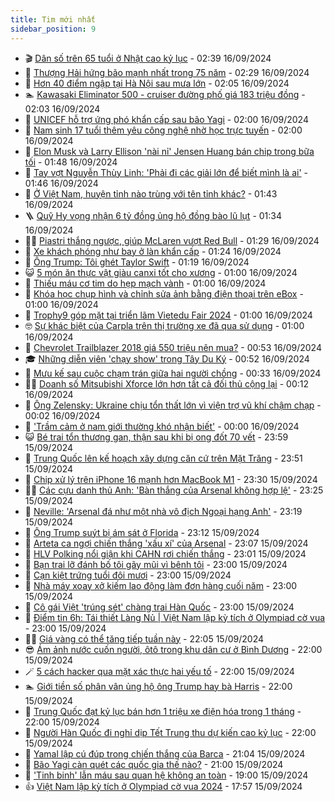 ```yaml
---
title: Tim mới nhất
sidebar_position: 9
---
```


<!-- vnexpress-tin-moi-nhat:START -->
- 🎬 [Dân số trên 65 tuổi ở Nhật cao kỷ lục](https://vnexpress.net/dan-so-tren-65-tuoi-o-nhat-cao-ky-luc-4793271.html) - 02:39 16/09/2024
- 🐎 [Thượng Hải hứng bão mạnh nhất trong 75 năm](https://vnexpress.net/thuong-hai-hung-bao-manh-nhat-trong-75-nam-4793225.html) - 02:29 16/09/2024
- 🦍 [Hơn 40 điểm ngập tại Hà Nội sau mưa lớn](https://vnexpress.net/hon-40-diem-ngap-tai-ha-noi-sau-mua-lon-4793231.html) - 02:05 16/09/2024
- 🏊 [Kawasaki Eliminator 500 - cruiser đường phố giá 183 triệu đồng](https://vnexpress.net/kawasaki-eliminator-500-cruiser-duong-pho-gia-183-trieu-dong-4793200.html) - 02:03 16/09/2024
- 🎊 [UNICEF hỗ trợ ứng phó khẩn cấp sau bão Yagi](https://vnexpress.net/unicef-ho-tro-ung-pho-khan-cap-sau-bao-yagi-4792900.html) - 02:00 16/09/2024
- 🎃 [Nam sinh 17 tuổi thêm yêu công nghệ nhờ học trực tuyến](https://vnexpress.net/nam-sinh-17-tuoi-them-yeu-cong-nghe-nho-hoc-truc-tuyen-4792666.html) - 02:00 16/09/2024
- 🧰 [Elon Musk và Larry Ellison &#39;nài nỉ&#39; Jensen Huang bán chip trong bữa tối](https://vnexpress.net/elon-musk-va-larry-ellison-nai-ni-jensen-huang-ban-chip-trong-bua-toi-4793176.html) - 01:48 16/09/2024
- 🔭 [Tay vợt Nguyễn Thùy Linh: &#39;Phải đi các giải lớn để biết mình là ai&#39;](https://vnexpress.net/tay-vot-nguyen-thuy-linh-phai-di-cac-giai-lon-de-biet-minh-la-ai-4793232.html) - 01:46 16/09/2024
- 🫶 [Ở Việt Nam, huyện tỉnh nào trùng với tên tỉnh khác?](https://vnexpress.net/o-viet-nam-huyen-tinh-nao-trung-voi-ten-tinh-khac-4791958.html) - 01:43 16/09/2024
- 🪜 [Quỹ Hy vọng nhận 6 tỷ đồng ủng hộ đồng bào lũ lụt](https://vnexpress.net/quy-hy-vong-nhan-6-ty-dong-ung-ho-dong-bao-lu-lut-4793157.html) - 01:34 16/09/2024
- 👨‍🏫 [Piastri thắng ngược, giúp McLaren vượt Red Bull](https://vnexpress.net/piastri-thang-nguoc-giup-mclaren-vuot-red-bull-4793223.html) - 01:29 16/09/2024
- 🎊 [Xe khách phóng như bay ở làn khẩn cấp](https://vnexpress.net/xe-khach-phong-nhu-bay-o-lan-khan-cap-4793214.html) - 01:24 16/09/2024
- 🎊 [Ông Trump: Tôi ghét Taylor Swift](https://vnexpress.net/ong-trump-toi-ghet-taylor-swift-4793204.html) - 01:19 16/09/2024
- 😺 [5 món ăn thực vật giàu canxi tốt cho xương](https://vnexpress.net/5-mon-an-thuc-vat-giau-canxi-tot-cho-xuong-4793177.html) - 01:00 16/09/2024
- 🐘 [Thiếu máu cơ tim do hẹp mạch vành](https://vnexpress.net/thieu-mau-co-tim-do-hep-mach-vanh-4793163.html) - 01:00 16/09/2024
- 🌁 [Khóa học chụp hình và chỉnh sửa ảnh bằng điện thoại trên eBox](https://vnexpress.net/khoa-hoc-chup-hinh-va-chinh-sua-anh-bang-dien-thoai-tren-ebox-4792828.html) - 01:00 16/09/2024
- 🐲 [Trophy9 góp mặt tại triển lãm Vietedu Fair 2024](https://vnexpress.net/trophy9-gop-mat-tai-trien-lam-vietedu-fair-2024-4792483.html) - 01:00 16/09/2024
- 🤓 [Sự khác biệt của Carpla trên thị trường xe đã qua sử dụng](https://vnexpress.net/su-khac-biet-cua-carpla-tren-thi-truong-xe-da-qua-su-dung-4791239.html) - 01:00 16/09/2024
- 💪 [Chevrolet Trailblazer 2018 giá 550 triệu nên mua?](https://vnexpress.net/chevrolet-trailblazer-2018-gia-550-trieu-nen-mua-4793210.html) - 00:53 16/09/2024
- 🎓 [Những diễn viên &#39;chạy show&#39; trong Tây Du Ký](https://vnexpress.net/nhung-dien-vien-chay-show-trong-tay-du-ky-4793128.html) - 00:52 16/09/2024
- 🫣 [Mưu kế sau cuộc chạm trán giữa hai người chồng](https://vnexpress.net/muu-ke-sau-cuoc-cham-tran-giua-hai-nguoi-chong-4793181.html) - 00:33 16/09/2024
- 🧑‍💻 [Doanh số Mitsubishi Xforce lớn hơn tất cả đối thủ cộng lại](https://vnexpress.net/doanh-so-mitsubishi-xforce-lon-hon-tat-ca-doi-thu-cong-lai-4793188.html) - 00:12 16/09/2024
- 🐲 [Ông Zelensky: Ukraine chịu tổn thất lớn vì viện trợ vũ khí chậm chạp](https://vnexpress.net/ong-zelensky-ukraine-chiu-ton-that-lon-vi-vien-tro-vu-khi-cham-chap-4793194.html) - 00:02 16/09/2024
- 🌝 [&#39;Trầm cảm ở nam giới thường khó nhận biết&#39;](https://vnexpress.net/tram-cam-o-nam-gioi-thuong-kho-nhan-biet-4793132.html) - 00:00 16/09/2024
- 😺 [Bé trai tổn thương gan, thận sau khi bị ong đốt 70 vết](https://vnexpress.net/be-trai-ton-thuong-gan-than-sau-khi-bi-ong-dot-70-vet-4793168.html) - 23:59 15/09/2024
- 🐎 [Trung Quốc lên kế hoạch xây dựng căn cứ trên Mặt Trăng](https://vnexpress.net/trung-quoc-len-ke-hoach-xay-dung-can-cu-tren-mat-trang-4793192.html) - 23:51 15/09/2024
- 🎡 [Chip xử lý trên iPhone 16 mạnh hơn MacBook M1](https://vnexpress.net/chip-xu-ly-tren-iphone-16-manh-hon-macbook-m1-4793129.html) - 23:30 15/09/2024
- 👨‍🏫 [Các cựu danh thủ Anh: &#39;Bàn thắng của Arsenal không hợp lệ&#39;](https://vnexpress.net/cac-cuu-danh-thu-anh-ban-thang-cua-arsenal-khong-hop-le-4793196.html) - 23:25 15/09/2024
- 🦆 [Neville: &#39;Arsenal đá như một nhà vô địch Ngoại hạng Anh&#39;](https://vnexpress.net/neville-arsenal-da-nhu-mot-nha-vo-dich-ngoai-hang-anh-4793195.html) - 23:19 15/09/2024
- 🚦 [Ông Trump suýt bị ám sát ở Florida](https://vnexpress.net/ong-trump-suyt-bi-am-sat-o-florida-4793189.html) - 23:12 15/09/2024
- 💫 [Arteta ca ngợi chiến thắng &#39;xấu xí&#39; của Arsenal](https://vnexpress.net/arteta-ca-ngoi-chien-thang-xau-xi-cua-arsenal-4793193.html) - 23:07 15/09/2024
- 🎉 [HLV Polking nổi giận khi CAHN rơi chiến thắng](https://vnexpress.net/hlv-polking-noi-gian-khi-cahn-roi-chien-thang-4793185.html) - 23:01 15/09/2024
- 🌋 [Bạn trai lỡ đánh bố tôi gãy mũi vì bênh tôi](https://vnexpress.net/ban-trai-lo-danh-bo-toi-gay-mui-vi-benh-toi-4793070.html) - 23:00 15/09/2024
- 🤖 [Cạn kiệt trứng tuổi đôi mươi](https://vnexpress.net/can-kiet-trung-tuoi-doi-muoi-4792908.html) - 23:00 15/09/2024
- 🦏 [Nhà máy xoay xở kiếm lao động làm đơn hàng cuối năm](https://vnexpress.net/nha-may-xoay-xo-kiem-lao-dong-lam-don-hang-cuoi-nam-4792679.html) - 23:00 15/09/2024
- 🦩 [Cô gái Việt &#39;trúng sét&#39; chàng trai Hàn Quốc](https://vnexpress.net/co-gai-viet-trung-set-chang-trai-han-quoc-4789663.html) - 23:00 15/09/2024
- 👺 [Điểm tin 6h: Tái thiết Làng Nủ | Việt Nam lập kỳ tích ở Olympiad cờ vua](https://vnexpress.net/diem-tin-6h-tai-thiet-lang-nu-viet-nam-lap-ky-tich-o-olympiad-co-vua-4793191.html) - 23:00 15/09/2024
- 🧑‍🏫 [Giá vàng có thể tăng tiếp tuần này](https://vnexpress.net/gia-vang-co-the-tang-tiep-tuan-nay-4793044.html) - 22:05 15/09/2024
- 😎 [Ám ảnh nước cuốn người, ôtô trong khu dân cư ở Bình Dương](https://vnexpress.net/am-anh-nuoc-cuon-nguoi-oto-trong-khu-dan-cu-o-binh-duong-4793164.html) - 22:00 15/09/2024
- 🪄 [5 cách hacker qua mặt xác thực hai yếu tố](https://vnexpress.net/5-cach-hacker-qua-mat-xac-thuc-hai-yeu-to-4792706.html) - 22:00 15/09/2024
- 🏊 [Giới tiền số phân vân ủng hộ ông Trump hay bà Harris](https://vnexpress.net/gioi-tien-so-phan-van-ung-ho-ong-trump-hay-ba-harris-4791002.html) - 22:00 15/09/2024
- 💃 [Trung Quốc đạt kỷ lục bán hơn 1 triệu xe điện hóa trong 1 tháng](https://vnexpress.net/trung-quoc-dat-ky-luc-ban-hon-1-trieu-xe-dien-hoa-trong-1-thang-4792439.html) - 22:00 15/09/2024
- 🦆 [Người Hàn Quốc đi nghỉ dịp Tết Trung thu dự kiến cao kỷ lục](https://vnexpress.net/nguoi-han-quoc-di-nghi-dip-tet-trung-thu-du-kien-cao-ky-luc-4793063.html) - 22:00 15/09/2024
- 🎊 [Yamal lập cú đúp trong chiến thắng của Barca](https://vnexpress.net/yamal-lap-cu-dup-trong-chien-thang-cua-barca-4793179.html) - 21:04 15/09/2024
- 👺 [Bão Yagi càn quét các quốc gia thế nào?](https://vnexpress.net/bao-yagi-can-quet-cac-quoc-gia-the-nao-4793187.html) - 21:00 15/09/2024
- 🎡 [&#39;Tinh binh&#39; lẫn máu sau quan hệ không an toàn](https://vnexpress.net/tinh-binh-lan-mau-sau-quan-he-khong-an-toan-4793156.html) - 19:00 15/09/2024
- 👍 [Việt Nam lập kỳ tích ở Olympiad cờ vua 2024](https://vnexpress.net/viet-nam-lap-ky-tich-o-olympiad-co-vua-2024-4793184.html) - 17:57 15/09/2024<!-- vnexpress-tin-moi-nhat:END -->

